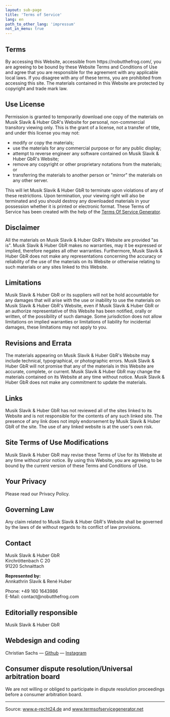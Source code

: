```yaml
---
layout: sub-page
title: 'Terms of Service'
lang: en
path_to_other_lang: 'impressum'
not_in_menu: true
---
```



<h2>Terms</h2>

<p>By accessing this Website, accessible from https://nobutthefrog.com/, you are agreeing to be bound by these Website Terms and Conditions of Use and agree that you are responsible for the agreement with any applicable local laws. If you disagree with any of these terms, you are prohibited from accessing this site. The materials contained in this Website are protected by copyright and trade mark law.</p>

<h2>Use License</h2>

<p>Permission is granted to temporarily download one copy of the materials on Musik Slavik &amp; Huber GbR's Website for personal, non-commercial transitory viewing only. This is the grant of a license, not a transfer of title, and under this license you may not:</p>

<ul>
    <li>modify or copy the materials;</li>
    <li>use the materials for any commercial purpose or for any public display;</li>
    <li>attempt to reverse engineer any software contained on Musik Slavik &amp; Huber GbR's Website;</li>
    <li>remove any copyright or other proprietary notations from the materials; or</li>
    <li>transferring the materials to another person or "mirror" the materials on any other server.</li>
</ul>

<p>This will let Musik Slavik &amp; Huber GbR to terminate upon violations of any of these restrictions. Upon termination, your viewing right will also be terminated and you should destroy any downloaded materials in your possession whether it is printed or electronic format. These Terms of Service has been created with the help of the <a href="https://www.termsofservicegenerator.net">Terms Of Service Generator</a>.</p>

<h2>Disclaimer</h2>

<p>All the materials on Musik Slavik &amp; Huber GbR's Website are provided "as is". Musik Slavik &amp; Huber GbR makes no warranties, may it be expressed or implied, therefore negates all other warranties. Furthermore, Musik Slavik &amp; Huber GbR does not make any representations concerning the accuracy or reliability of the use of the materials on its Website or otherwise relating to such materials or any sites linked to this Website.</p>

<h2>Limitations</h2>

<p>Musik Slavik &amp; Huber GbR or its suppliers will not be hold accountable for any damages that will arise with the use or inability to use the materials on Musik Slavik &amp; Huber GbR's Website, even if Musik Slavik &amp; Huber GbR or an authorize representative of this Website has been notified, orally or written, of the possibility of such damage. Some jurisdiction does not allow limitations on implied warranties or limitations of liability for incidental damages, these limitations may not apply to you.</p>

<h2>Revisions and Errata</h2>

<p>The materials appearing on Musik Slavik &amp; Huber GbR's Website may include technical, typographical, or photographic errors. Musik Slavik &amp; Huber GbR will not promise that any of the materials in this Website are accurate, complete, or current. Musik Slavik &amp; Huber GbR may change the materials contained on its Website at any time without notice. Musik Slavik &amp; Huber GbR does not make any commitment to update the materials.</p>

<h2>Links</h2>

<p>Musik Slavik &amp; Huber GbR has not reviewed all of the sites linked to its Website and is not responsible for the contents of any such linked site. The presence of any link does not imply endorsement by Musik Slavik &amp; Huber GbR of the site. The use of any linked website is at the user's own risk.</p>

<h2>Site Terms of Use Modifications</h2>

<p>Musik Slavik &amp; Huber GbR may revise these Terms of Use for its Website at any time without prior notice. By using this Website, you are agreeing to be bound by the current version of these Terms and Conditions of Use.</p>

<h2>Your Privacy</h2>

<p>Please read our Privacy Policy.</p>

<h2>Governing Law</h2>

<p>Any claim related to Musik Slavik &amp; Huber GbR's Website shall be governed by the laws of de without regards to its conflict of law provisions.</p>


<h2>Contact</h2>

<p>Musik Slavik &amp; Huber GbR<br />
Kirchr&ouml;ttenbach C 20<br />
91220 Schnaittach</p>
<p><strong>Represented by:</strong><br />
Annkathrin Slavik &amp; René Huber</p>
<p>Phone: +49 160 1643986<br />
E-Mail: contact@nobutthefrog.com</p>
<h2>Editorially responsible</h2>
<p>Musik Slavik &amp; Huber GbR</p>
<h2>Webdesign and coding</h2>
<p>Christian Sachs &#151; <a href="https://github.com/chrisongthb">Github</a> &#151; <a href="https://www.instagram.com/chrisonnstgrm/">Instagram</a></p>
<h2>Consumer dispute resolution/Universal arbitration board</h2>
<p>We are not willing or obliged to participate in dispute resolution proceedings before a consumer arbitration board.</p>
<hr>
<p>Source: <a href="https://www.termsofservicegenerator.net">www.e-recht24.de</a> and <a href="https://www.termsofservicegenerator.net">www.termsofservicegenerator.net</a></p>

